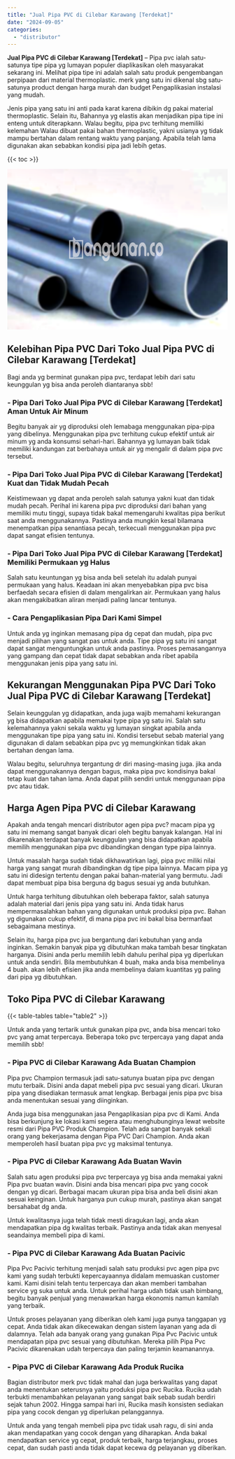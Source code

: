```yaml
---
title: "Jual Pipa PVC di Cilebar Karawang [Terdekat]"
date: "2024-09-05"
categories: 
  - "distributor"
---
```


**Jual Pipa PVC di Cilebar Karawang \[Terdekat\]** – Pipa pvc ialah satu-satunya tipe pipa yg lumayan populer diaplikasikan oleh masyarakat sekarang ini. Melihat pipa tipe ini adalah salah satu produk pengembangan perpipaan dari material thermoplastic. merk yang satu ini dikenal sbg satu-satunya product dengan harga murah dan budget Pengaplikasian instalasi yang mudah.

Jenis pipa yang satu ini anti pada karat karena dibikin dg pakai material thermoplastic. Selain itu, Bahannya yg elastis akan menjadikan pipa tipe ini enteng untuk diterapkann. Walau begitu, pipa pvc terhitung memiliki kelemahan Walau dibuat pakai bahan thermoplastic, yakni usianya yg tidak mampu bertahan dalam rentang waktu yang panjang. Apabila telah lama digunakan akan sebabkan kondisi pipa jadi lebih getas.

{{< toc >}}

![Jual Pipa PVC di Cilebar Karawang [Terdekat]](/images/jaul-pipa-pvc-60.png)

## Kelebihan Pipa PVC Dari Toko Jual Pipa PVC di Cilebar Karawang \[Terdekat\]

Bagi anda yg berminat gunakan pipa pvc, terdapat lebih dari satu keunggulan yg bisa anda peroleh diantaranya sbb!

### \- Pipa Dari Toko Jual Pipa PVC di Cilebar Karawang \[Terdekat\] Aman Untuk Air Minum

Begitu banyak air yg diproduksi oleh lemabaga menggunakan pipa-pipa yang dibelinya. Menggunakan pipa pvc terhitung cukup efektif untuk air minum yg anda konsumsi sehari-hari. Bahannya yg lumayan baik tidak memiliki kandungan zat berbahaya untuk air yg mengalir di dalam pipa pvc tersebut.

### \- Pipa Dari Toko Jual Pipa PVC di Cilebar Karawang \[Terdekat\] Kuat dan Tidak Mudah Pecah

Keistimewaan yg dapat anda peroleh salah satunya yakni kuat dan tidak mudah pecah. Perihal ini karena pipa pvc diproduksi dari bahan yang memiliki mutu tinggi, supaya tidak bakal memengaruhi kwalitas pipa berikut saat anda menggunakannya. Pastinya anda mungkin kesal bilamana menempatkan pipa senantiasa pecah, terkecuali menggunakan pipa pvc dapat sangat efisien tentunya.

### \- Pipa Dari Toko Jual Pipa PVC di Cilebar Karawang \[Terdekat\] Memiliki Permukaan yg Halus

Salah satu keuntungan yg bisa anda beli setelah itu adalah punyai permukaan yang halus. Keadaan ini akan menyebabkan pipa pvc bisa berfaedah secara efisien di dalam mengalirkan air. Permukaan yang halus akan mengakibatkan aliran menjadi paling lancar tentunya.

### \- Cara Pengaplikasian Pipa Dari Kami Simpel

Untuk anda yg inginkan memasang pipa dg cepat dan mudah, pipa pvc menjadi pilihan yang sangat pas untuk anda. Tipe pipa yg satu ini sangat dapat sangat menguntungkan untuk anda pastinya. Proses pemasangannya yang gampang dan cepat tidak dapat sebabkan anda ribet apabila menggunakan jenis pipa yang satu ini.

## Kekurangan Menggunakan Pipa PVC Dari Toko Jual Pipa PVC di Cilebar Karawang \[Terdekat\]

Selain keunggulan yg didapatkan, anda juga wajib memahami kekurangan yg bisa didapatkan apabila memakai type pipa yg satu ini. Salah satu kelemahannya yakni sekala waktu yg lumayan singkat apabila anda menggunakan tipe pipa yang satu ini. Kondisi tersebut sebab material yang digunakan di dalam sebabkan pipa pvc yg memungkinkan tidak akan bertahan dengan lama.

Walau begitu, seluruhnya tergantung dr diri masing-masing juga. jika anda dapat menggunakannya dengan bagus, maka pipa pvc kondisinya bakal tetap kuat dan tahan lama. Anda dapat pilih sendiri untuk menggunaan pipa pvc atau tidak.

## Harga Agen Pipa PVC di Cilebar Karawang

Apakah anda tengah mencari distributor agen pipa pvc? macam pipa yg satu ini memang sangat banyak dicari oleh begitu banyak kalangan. Hal ini dikarenakan terdapat banyak keunggulan yang bisa didapatkan apabila memilih menggunakan pipa pvc dibandingkan dengan type pipa lainnya.

Untuk masalah harga sudah tidak dikhawatirkan lagi, pipa pvc miliki nilai harga yang sangat murah dibandingkan dg tipe pipa lainnya. Macam pipa yg satu ini didesign tertentu dengan pakai bahan-material yang bermutu. Jadi dapat membuat pipa bisa berguna dg bagus sesuai yg anda butuhkan.

Untuk harga terhitung dibutuhkan oleh beberapa faktor, salah satunya adalah material dari jenis pipa yang satu ini. Anda tidak harus mempermasalahkan bahan yang digunakan untuk produksi pipa pvc. Bahan yg digunakan cukup efektif, di mana pipa pvc ini bakal bisa bermanfaat sebagaimana mestinya.

Selain itu, harga pipa pvc jua bergantung dari kebutuhan yang anda inginkan. Semakin banyak pipa yg dibutuhkan maka tambah besar tingkatan harganya. Disini anda perlu memilih lebih dahulu perihal pipa yg diperlukan untuk anda sendiri. Bila membutuhkan 4 buah, maka anda bisa membelinya 4 buah. akan lebih efisien jika anda membelinya dalam kuantitas yg paling dari pipa yg dibutuhkan.

## Toko Pipa PVC di Cilebar Karawang

{{< table-tables table="table2" >}}

Untuk anda yang tertarik untuk gunakan pipa pvc, anda bisa mencari toko pvc yang amat terpercaya. Beberapa toko pvc terpercaya yang dapat anda memilih sbb!

### \- Pipa PVC di Cilebar Karawang Ada Buatan Champion

Pipa pvc Champion termasuk jadi satu-satunya buatan pipa pvc dengan mutu terbaik. Disini anda dapat mebeli pipa pvc sesuai yang dicari. Ukuran pipa yang disediakan termasuk amat lengkap. Berbagai jenis pipa pvc bisa anda menentukan sesuai yang diinginkan.

Anda juga bisa menggunakan jasa Pengaplikasian pipa pvc di Kami. Anda bisa berkunjung ke lokasi kami segera atau menghubunginya lewat website resmi dari Pipa PVC Produk Champion. Telah ada sangat banyak sekali orang yang bekerjasama dengan Pipa PVC Dari Champion. Anda akan memperoleh hasil buatan pipa pvc yg maksimal tentunya.

### \- Pipa PVC di Cilebar Karawang Ada Buatan Wavin

Salah satu agen produksi pipa pvc terpercaya yg bisa anda memakai yakni Pipa pvc buatan wavin. Disini anda bisa mencari pipa pvc yang cocok dengan yg dicari. Berbagai macam ukuran pipa bisa anda beli disini akan sesuai keinginan. Untuk harganya pun cukup murah, pastinya akan sangat bersahabat dg anda.

Untuk kwalitasnya juga telah tidak mesti diragukan lagi, anda akan mendapatkan pipa dg kwalitas terbaik. Pastinya anda tidak akan menyesal seandainya membeli pipa di kami.

### \- Pipa PVC di Cilebar Karawang Ada Buatan Pacivic

Pipa Pvc Pacivic terhitung menjadi salah satu produksi pvc agen pipa pvc kami yang sudah terbukti kepercayaannya didalam memuaskan customer kami. Kami disini telah tentu terpercaya dan akan memberi tambahan service yg suka untuk anda. Untuk perihal harga udah tidak usah bimbang, begitu banyak penjual yang menawarkan harga ekonomis namun kamilah yang terbaik.

Untuk proses pelayanan yang diberikan oleh kami juga punya tanggapan yg cepat. Anda tidak akan dikecewakan dengan sistem layanan yang ada di dalamnya. Telah ada banyak orang yang gunakan Pipa Pvc Pacivic untuk mendapatan pipa pvc sesuai yang dibutuhkan. Mereka pilih Pipa Pvc Pacivic dikarenakan udah terpercaya dan paling terjamin keamanannya.

### \- Pipa PVC di Cilebar Karawang Ada Produk Rucika

Bagian distributor merk pvc tidak mahal dan juga berkwalitas yang dapat anda menentukan seterusnya yaitu produksi pipa pvc Rucika. Rucika udah terbukti menambahkan pelayanan yang sangat baik sebab sudah berdiri sejak tahun 2002. Hingga sampai hari ini, Rucika masih konsisten sediakan pipa yang cocok dengan yg diperlukan pelanggannya.

Untuk anda yang tengah membeli pipa pvc tidak usah ragu, di sini anda akan mendapatkan yang cocok dengan yang diharapkan. Anda bakal mendapatkan service yg cepat, produk terbaik, harga terjangkau, proses cepat, dan sudah pasti anda tidak dapat kecewa dg pelayanan yg diberikan.
